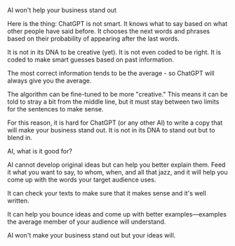 AI won't help your business stand out



Here is the thing: ChatGPT is not smart. It knows what to say based on what other people have said before. It chooses the next words and phrases based on their probability of appearing after the last words. 

It is not in its DNA to be creative (yet). It is not even coded to be right. It is coded to make smart guesses based on past information. 

The most correct information tends to be the average - so ChatGPT will always give you the average. 

The algorithm can be fine-tuned to be more "creative." This means it can be told to stray a bit from the middle line, but it must stay between two limits for the sentences to make sense. 

For this reason, it is hard for ChatGPT (or any other AI) to write a copy that will make your business stand out. It is not in its DNA to stand out but to blend in. 



AI, what is it good for?

AI cannot develop original ideas but can help you better explain them. Feed it what you want to say, to whom, when, and all that jazz, and it will help you come up with the words your target audience uses. 

It can check your texts to make sure that it makes sense and it's well written.

It can help you bounce ideas and come up with better examples—examples the average member of your audience will understand. 

AI won't make your business stand out but your ideas will. 






